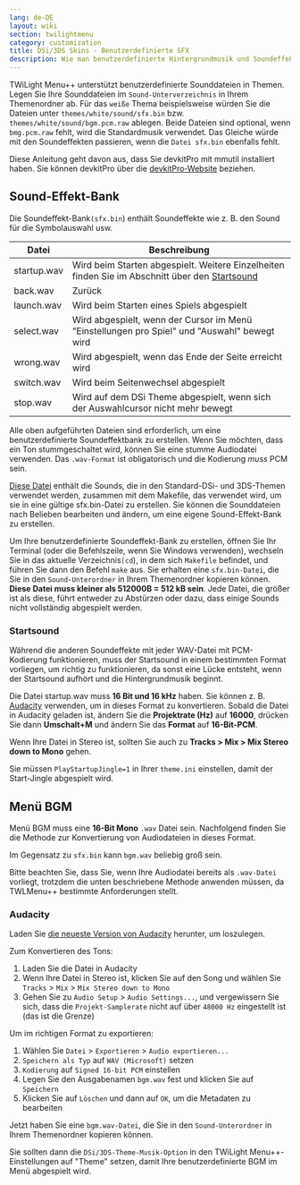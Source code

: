 ```yaml
---
lang: de-DE
layout: wiki
section: twilightmenu
category: customization
title: DSi/3DS Skins - Benutzerdefinierte SFX
description: Wie man benutzerdefinierte Hintergrundmusik und Soundeffekte in DSi und 3DS Skins für TWiLight Menu++ verwendet
---
```


TWiLight Menu++ unterstützt benutzerdefinierte Sounddateien in Themen. Legen Sie Ihre Sounddateien im `Sound-Unterverzeichnis` in Ihrem Themenordner ab. Für das `weiße` Thema beispielsweise würden Sie die Dateien unter `themes/white/sound/sfx.bin` bzw. `themes/white/sound/bgm.pcm.raw` ablegen. Beide Dateien sind optional, wenn `bmg.pcm.raw` fehlt, wird die Standardmusik verwendet. Das Gleiche würde mit den Soundeffekten passieren, wenn die `Datei sfx.bin` ebenfalls fehlt.

Diese Anleitung geht davon aus, dass Sie devkitPro mit mmutil installiert haben. Sie können devkitPro über die [devkitPro-Website](https://devkitpro.org/wiki/Getting_Started) beziehen.

## Sound-Effekt-Bank
Die Soundeffekt-Bank`(sfx.bin`) enthält Soundeffekte wie z. B. den Sound für die Symbolauswahl usw.

| Datei       | Beschreibung                                                                                                     |
| ----------- | ---------------------------------------------------------------------------------------------------------------- |
| startup.wav | Wird beim Starten abgespielt. Weitere Einzelheiten finden Sie im Abschnitt über den [Startsound](#startup-sound) |
| back.wav    | Zurück                                                                                                           |
| launch.wav  | Wird beim Starten eines Spiels abgespielt                                                                        |
| select.wav  | Wird abgespielt, wenn der Cursor im Menü "Einstellungen pro Spiel" und "Auswahl" bewegt wird                     |
| wrong.wav   | Wird abgespielt, wenn das Ende der Seite erreicht wird                                                           |
| switch.wav  | Wird beim Seitenwechsel abgespielt                                                                               |
| stop.wav    | Wird auf dem DSi Theme abgespielt, wenn sich der Auswahlcursor nicht mehr bewegt                                 |

Alle oben aufgeführten Dateien sind erforderlich, um eine benutzerdefinierte Soundeffektbank zu erstellen. Wenn Sie möchten, dass ein Ton stummgeschaltet wird, können Sie eine stumme Audiodatei verwenden. Das `.wav-Format` ist obligatorisch und die Kodierung *muss* PCM sein.

[Diese Datei](/assets/files/sfx-example.zip) enthält die Sounds, die in den Standard-DSi- und 3DS-Themen verwendet werden, zusammen mit dem Makefile, das verwendet wird, um sie in eine gültige sfx.bin-Datei zu erstellen. Sie können die Sounddateien nach Belieben bearbeiten und ändern, um eine eigene Sound-Effekt-Bank zu erstellen.

Um Ihre benutzerdefinierte Soundeffekt-Bank zu erstellen, öffnen Sie Ihr Terminal (oder die Befehlszeile, wenn Sie Windows verwenden), wechseln Sie in das aktuelle Verzeichnis`(cd`), in dem sich `Makefile` befindet, und führen Sie dann den Befehl `make` aus. Sie erhalten eine `sfx.bin-Datei`, die Sie in den `Sound-Unterordner` in Ihrem Themenordner kopieren können. **Diese Datei muss kleiner als 512000B = 512 kB sein**. Jede Datei, die größer ist als diese, führt entweder zu Abstürzen oder dazu, dass einige Sounds nicht vollständig abgespielt werden.

### Startsound
Während die anderen Soundeffekte mit jeder WAV-Datei mit PCM-Kodierung funktionieren, muss der Startsound in einem bestimmten Format vorliegen, um richtig zu funktionieren, da sonst eine Lücke entsteht, wenn der Startsound aufhört und die Hintergrundmusik beginnt.

Die Datei startup.wav muss **16 Bit und 16 kHz** haben. Sie können z. B. [Audacity](https://github.com/audacity/audacity/releases/latest) verwenden, um in dieses Format zu konvertieren. Sobald die Datei in Audacity geladen ist, ändern Sie die **Projektrate (Hz)** auf **16000**, drücken Sie dann **Umschalt+M** und ändern Sie das **Format** auf **16-Bit-PCM**.

Wenn Ihre Datei in Stereo ist, sollten Sie auch zu **Tracks > Mix > Mix Stereo down to Mono** gehen.

Sie müssen `PlayStartupJingle=1` in Ihrer `theme.ini` einstellen, damit der Start-Jingle abgespielt wird.


## Menü BGM
Menü BGM muss eine **16-Bit Mono** `.wav` Datei sein. Nachfolgend finden Sie die Methode zur Konvertierung von Audiodateien in dieses Format.

Im Gegensatz zu `sfx.bin` kann `bgm.wav` beliebig groß sein.

Bitte beachten Sie, dass Sie, wenn Ihre Audiodatei bereits als `.wav-Datei` vorliegt, trotzdem die unten beschriebene Methode anwenden müssen, da TWLMenu++ bestimmte Anforderungen stellt.

### Audacity
Laden Sie [die neueste Version von Audacity](https://github.com/audacity/audacity/releases/latest) herunter, um loszulegen.

Zum Konvertieren des Tons:
1. Laden Sie die Datei in Audacity
1. Wenn Ihre Datei in Stereo ist, klicken Sie auf den Song und wählen Sie `Tracks` > `Mix` > `Mix Stereo down to Mono`
1. Gehen Sie zu `Audio Setup` > `Audio Settings...`, und vergewissern Sie sich, dass die `Projekt-Samplerate` nicht auf über `48000 Hz` eingestellt ist (das ist die Grenze)

Um im richtigen Format zu exportieren:
1. Wählen Sie `Datei` > `Exportieren` > `Audio exportieren...`
1. `Speichern als Typ` auf `WAV (Microsoft)` setzen
1. `Kodierung` auf `Signed 16-bit PCM` einstellen
1. Legen Sie den Ausgabenamen `bgm.wav` fest und klicken Sie auf `Speichern`
1. Klicken Sie auf `Löschen` und dann auf `OK`, um die Metadaten zu bearbeiten

Jetzt haben Sie eine `bgm.wav-Datei`, die Sie in den `Sound-Unterordner` in Ihrem Themenordner kopieren können.

 Sie sollten dann die `DSi/3DS-Theme-Musik-Option` in den TWiLight Menu++-Einstellungen auf "Theme" setzen, damit Ihre benutzerdefinierte BGM im Menü abgespielt wird.
